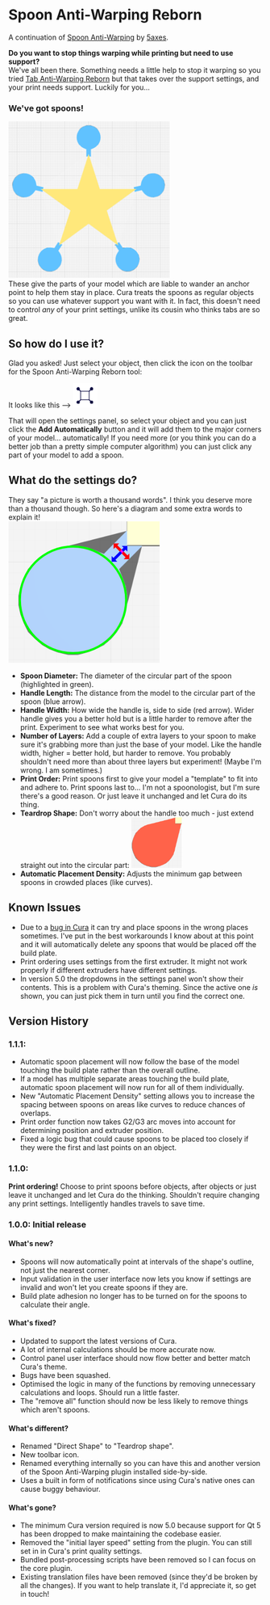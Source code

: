 # Spoon Anti-Warping Reborn

A continuation of [Spoon Anti-Warping](https://github.com/5axes/SpoonAntiWarping/) by [5axes](https://github.com/5axes/).


**Do you want to stop things warping while printing but need to use support?**  
We've all been there. Something needs a little help to stop it warping so you tried [Tab Anti-Warping Reborn](https://github.com/slashee-the-Cow/TabAntiWarpingReborn/) but that takes over the support settings, and your print needs support. Luckily for you...
### We've got spoons!
![A star with a spoon attached to each point](/images/spoons_header.webp)  
These give the parts of your model which are liable to wander an anchor point to help them stay in place. Cura treats the spoons as regular objects so you can use whatever support you want with it. In fact, this doesn't need to control *any* of your print settings, unlike its cousin who thinks tabs are so great.

## So how do I use it?
Glad you asked! Just select your object, then click the icon on the toolbar for the Spoon Anti-Warping Reborn tool:

It looks like this --> ![Toolbar icon for Spoon Anti-Warping Reborn](/images/toolbar_icon.webp)

That will open the settings panel, so select your object and you can just click the **Add Automatically** button and it will add them to the major corners of your model... automatically! If you need more (or you think you can do a better job than a pretty simple computer algorithm) you can just click any part of your model to add a spoon.

## What do the settings do?
They say "a picture is worth a thousand words". I think you deserve more than a thousand though. So here's a diagram and some extra words to explain it!  
![Diagram highlighting different parts of an anti-warping spoon](/images/settings_diagram.webp)
- **Spoon Diameter:** The diameter of the circular part of the spoon (highlighted in green).
- **Handle Length:** The distance from the model to the circular part of the spoon (blue arrow).
- **Handle Width:** How wide the handle is, side to side (red arrow). Wider handle gives you a better hold but is a little harder to remove after the print. Experiment to see what works best for you.
- **Number of Layers:** Add a couple of extra layers to your spoon to make sure it's grabbing more than just the base of your model. Like the handle width, higher = better hold, but harder to remove. You probably shouldn't need more than about three layers but experiment! (Maybe I'm wrong. I am sometimes.)
- **Print Order:** Print spoons first to give your model a "template" to fit into and adhere to. Print spoons last to... I'm not a spoonologist, but I'm sure there's a good reason. Or just leave it unchanged and let Cura do its thing.
- **Teardrop Shape:** Don't worry about the handle too much - just extend straight out into the circular part: ![Image of "Teardrop shape" style spoon](/images/teardrop_shape.webp)
- **Automatic Placement Density:** Adjusts the minimum gap between spoons in crowded places (like curves).

## Known Issues
- Due to a [bug in Cura](https://github.com/Ultimaker/Cura/issues/20488) it can try and place spoons in the wrong places sometimes. I've put in the best workarounds I know about at this point and it will automatically delete any spoons that would be placed off the build plate.
- Print ordering uses settings from the first extruder. It might not work properly if different extruders have different settings.
- In version 5.0 the dropdowns in the settings panel won't show their contents. This is a problem with Cura's theming. Since the active one *is* shown, you can just pick them in turn until you find the correct one.

## Version History
### 1.1.1:
- Automatic spoon placement will now follow the base of the model touching the build plate rather than the overall outline.
- If a model has multiple separate areas touching the build plate, automatic spoon placement will now run for all of them individually.
- New "Automatic Placement Density" setting allows you to increase the spacing between spoons on areas like curves to reduce chances of overlaps.
- Print order function now takes G2/G3 arc moves into account for determining position and extruder position.
- Fixed a logic bug that could cause spoons to be placed too closely if they were the first and last points on an object.
### 1.1.0:
**Print ordering!** Choose to print spoons before objects, after objects or just leave it unchanged and let Cura do the thinking. Shouldn't require changing any print settings. Intelligently handles travels to save time.
### 1.0.0: Initial release
#### What's new?
- Spoons will now automatically point at intervals of the shape's outline, not just the nearest corner.
- Input validation in the user interface now lets you know if settings are invalid and won't let you create spoons if they are.
- Build plate adhesion no longer has to be turned on for the spoons to calculate their angle.
#### What's fixed?
- Updated to support the latest versions of Cura.
- A lot of internal calculations should be more accurate now.
- Control panel user interface should now flow better and better match Cura's theme.
- Bugs have been squashed.
- Optimised the logic in many of the functions by removing unnecessary calculations and loops. Should run a little faster.
- The "remove all" function should now be less likely to remove things which aren't spoons.
#### What's different?
- Renamed "Direct Shape" to "Teardrop shape".
- New toolbar icon.
- Renamed everything internally so you can have this and another version of the Spoon Anti-Warping plugin installed side-by-side.
- Uses a built in form of notifications since using Cura's native ones can cause buggy behaviour.
#### What's gone?
- The minimum Cura version required is now 5.0 because support for Qt 5 has been dropped to make maintaining the codebase easier.
- Removed the "initial layer speed" setting from the plugin. You can still set in in Cura's print quality settings.
- Bundled post-processing scripts have been removed so I can focus on the core plugin.
- Existing translation files have been removed (since they'd be broken by all the changes). If you want to help translate it, I'd appreciate it, so get in touch!